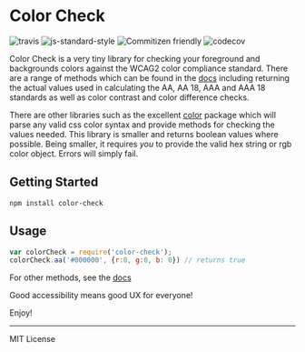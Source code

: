 # Color Check
![travis](https://img.shields.io/travis/motleydev/color-check.svg)
![js-standard-style](https://img.shields.io/badge/code%20style-standard-brightgreen.svg)
![Commitizen friendly](https://img.shields.io/badge/commitizen-friendly-brightgreen.svg)
![codecov](https://img.shields.io/codecov/c/github/motleydev/color-check.svg)

Color Check is a very tiny library for checking your foreground and backgrounds colors against the WCAG2 color compliance standard. There are a range of methods which can be found in the [docs](/docs/api.md) including returning the actual values used in calculating the AA, AA 18, AAA and AAA 18 standards as well as color contrast and color difference checks.

There are other libraries such as the excellent [color](https://www.npmjs.com/package/color) package which will parse any valid css color syntax and provide methods for checking the values needed. This library is smaller and returns boolean values where possible. Being smaller, it requires *you* to provide the valid hex string or rgb color object. Errors will simply fail.

## Getting Started

`npm install color-check`

## Usage

``` javascript
var colorCheck = require('color-check');
colorCheck.aa('#000000', {r:0, g:0, b: 0}) // returns true
```

For other methods, see the [docs](/docs/api.md)

Good accessibility means good UX for everyone!

Enjoy!

---

MIT License
